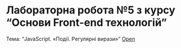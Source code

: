 # Лабораторна робота №5 з курсу “Основи Front-end технологій” 
Тема: “JavaScript. «Події. Регулярні вирази»”
[Open](https://masedko.github.io/basicfe/lab5/)
